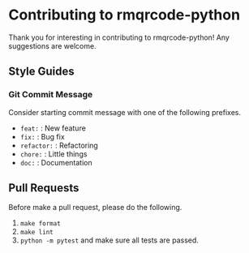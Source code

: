 # Contributing to rmqrcode-python
Thank you for interesting in contributing to rmqrcode-python! Any suggestions are welcome.

## Style Guides
### Git Commit Message
Consider starting commit message with one of the following prefixes.
- `feat:` : New feature
- `fix:` : Bug fix
- `refactor:` : Refactoring
- `chore:` : Little things
- `doc:` : Documentation

## Pull Requests
Before make a pull request, please do the following.
1. `make format`
2. `make lint`
3. `python -m pytest` and make sure all tests are passed.
